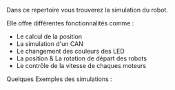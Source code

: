 Dans ce repertoire vous trouverez la simulation du robot. 

Elle offre différentes fonctionnalités comme : 

- Le calcul de la position  
- La simulation d'un CAN
- Le changement des couleurs des LED
- La position & La rotation de départ des robots
- Le contrôle de la vitesse de chaques moteurs


Quelques Exemples des simulations : 

